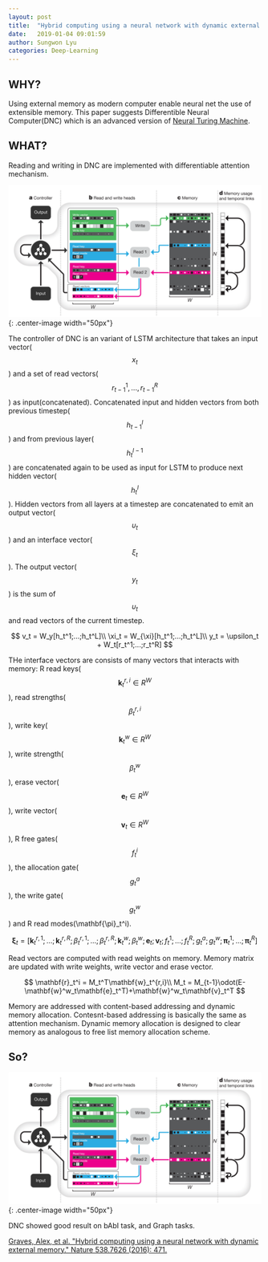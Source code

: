 ```yaml
---
layout: post
title:  "Hybrid computing using a neural network with dynamic external memory"
date:   2019-01-04 09:01:59
author: Sungwon Lyu
categories: Deep-Learning
---
```


## WHY? 
Using external memory as modern computer enable neural net the use of extensible memory. This paper suggests Differentible Neural Computer(DNC) which is an advanced version of [Neural Turing Machine](https://lyusungwon.github.io/deep-learning/2018/06/06/ntm.html). 

## WHAT?


Reading and writing in DNC are implemented with differentiable attention mechanism. 

![image](/assets/images/dnc1.png){: .center-image width="50px"}

The controller of DNC is an variant of LSTM architecture that takes an input vector($$x_t$$) and a set of read vectors($$r_{t-1}^1,...,r_{t-1}^R$$) as input(concatenated). Concatenated input and hidden vectors from both previous timestep($$h_{t-1}^l$$) and from previous layer($$h_t^{l-1}$$) are concatenated again to be used as input for LSTM to produce next hidden vector($$h_t^l$$). Hidden vectors from all layers at a timestep are concatenated to emit an output vector($$\upsilon_t$$) and an interface vector($$\xi_t$$). The output vector($$y_t$$) is the sum of $$\upsilon_t$$ and read vectors of the current timestep.

$$
v_t = W_y[h_t^1;...;h_t^L]\\
\xi_t = W_{\xi}[h_t^1;...;h_t^L]\\
y_t = \upsilon_t + W_t[r_t^1;...;r_t^R]
$$

THe interface vectors are consists of many vectors that interacts with memory: R read keys($$\mathbf{k}_t^{r,i}\in R^W$$), read strengths($$\beta_t^{r,i}$$), write key($$\mathbf{k}_t^w\in R^W$$), write strength($$\beta_t^w$$), erase vector($$\mathbf{e}_t\in R^W$$), write vector($$\mathbf{v}_t\in R^W$$), R free gates($$f_t^i$$), the allocation gate($$g_t^a$$), the write gate($$g_t^w$$) and R read modes(\mathbf{\pi}_t^i).

$$
\mathbf{\xi}_t = [\mathbf{k}_t^{r,1};...;\mathbf{k}_t^{r,R};\beta_t^{r,1};...;\beta_t^{r,R};\mathbf{k}_t^w;\beta_t^w;\mathbf{e}_t;\mathbf{v}_t;f_t^1;...;f_t^R;g_t^a;g_t^w;\mathbf{\pi}_t^1;...;\mathbf{\pi}_t^R]
$$

Read vectors are computed with read weights on memory. Memory matrix are updated with write weights, write vector and erase vector. 

$$
\mathbf{r}_t^i = M_t^T\mathbf{w}_t^{r,i}\\
M_t = M_{t-1}\odot(E-\mathbf{w}^w_t\mathbf{e}_t^T)+\mathbf{w}^w_t\mathbf{v}_t^T
$$

Memory are addressed with content-based addressing and dynamic memory allocation. Contesnt-based addressing is basically the same as attention mechanism. Dynamic memory allocation is designed to clear memory as analogous to free list memory allocation scheme. 

## So?

![image](/assets/images/dnc1.png){: .center-image width="50px"}

DNC showed good result on bAbI task, and Graph tasks. 

[Graves, Alex, et al. "Hybrid computing using a neural network with dynamic external memory." Nature 538.7626 (2016): 471.](https://www.nature.com/articles/nature20101)